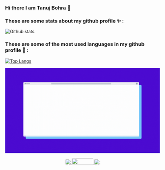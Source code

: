 ### Hi there I am Tanuj Bohra 👋

<!--
**tanujbohra/tanujbohra** is a ✨ _special_ ✨ repository because its `README.md` (this file) appears on your GitHub profile.

Here are some ideas to get you started:

- 🔭 I’m currently working on ...
- 🌱 I’m currently learning ...
- 👯 I’m looking to collaborate on ...
- 🤔 I’m looking for help with ...
- 💬 Ask me about ...
- 📫 How to reach me: ...
- 😄 Pronouns: ...
- ⚡ Fun fact: ...
-->
### These are some stats about my github profile ✨ :
![Github stats](https://github-readme-stats.vercel.app/api?username=tanujbohra&theme=highcontrast&show_icons=true&count_private=true)

### These are some of the most used languages in my github profile 🔭 :
[![Top Langs](https://github-readme-stats.vercel.app/api/top-langs/?username=tanujbohra&layout=compact)](https://github.com/tanujbohra/github-readme-stats)



![alt text](https://github.com/tanujbohra/tanujbohra/blob/main/Hi%20I%20am%20Tanuj%20Bohra.gif)


<p align="center">

   <a href="https://www.linkedin.com/in/tanujbohra/">
    <img src="https://img.shields.io/badge/-LinkedIn-0e76a8?style=flat-square&logo=Linkedin&logoColor=white"/>
  </a>
   
  <a href="https://www.codechef.com/users/tanujbohra">
    <img src="https://static.startuptalky.com/2021/04/codechef-logo-startuptalky.jpg" width="70" height="20"/>
  </a>
   
  <a href="https://leetcode.com/tanujbohra/">
    <img src="https://img.shields.io/badge/-Leetcode-yellow?style=flat-square&logo=Leetcode&logoColor=white"/>
  
</p>



